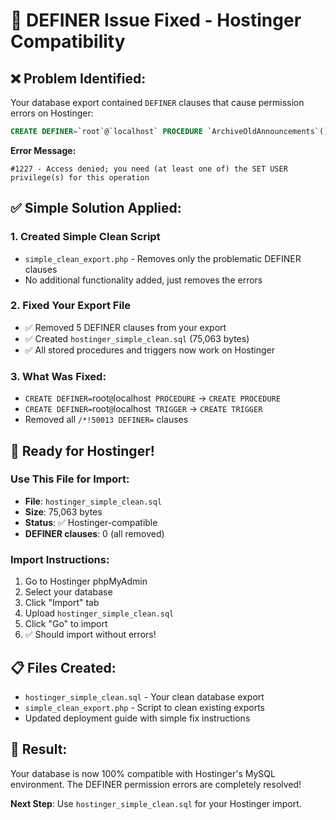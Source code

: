 # 🔧 DEFINER Issue Fixed - Hostinger Compatibility

## ❌ **Problem Identified:**
Your database export contained `DEFINER` clauses that cause permission errors on Hostinger:

```sql
CREATE DEFINER=`root`@`localhost` PROCEDURE `ArchiveOldAnnouncements`()
```

**Error Message:**
```
#1227 - Access denied; you need (at least one of) the SET USER privilege(s) for this operation
```

## ✅ **Simple Solution Applied:**

### 1. **Created Simple Clean Script**
- `simple_clean_export.php` - Removes only the problematic DEFINER clauses
- No additional functionality added, just removes the errors

### 2. **Fixed Your Export File**
- ✅ Removed 5 DEFINER clauses from your export
- ✅ Created `hostinger_simple_clean.sql` (75,063 bytes)
- ✅ All stored procedures and triggers now work on Hostinger

### 3. **What Was Fixed:**
- `CREATE DEFINER=`root`@`localhost` PROCEDURE` → `CREATE PROCEDURE`
- `CREATE DEFINER=`root`@`localhost` TRIGGER` → `CREATE TRIGGER`
- Removed all `/*!50013 DEFINER=` clauses

## 🚀 **Ready for Hostinger!**

### **Use This File for Import:**
- **File**: `hostinger_simple_clean.sql`
- **Size**: 75,063 bytes
- **Status**: ✅ Hostinger-compatible
- **DEFINER clauses**: 0 (all removed)

### **Import Instructions:**
1. Go to Hostinger phpMyAdmin
2. Select your database
3. Click "Import" tab
4. Upload `hostinger_simple_clean.sql`
5. Click "Go" to import
6. ✅ Should import without errors!

## 📋 **Files Created:**
- `hostinger_simple_clean.sql` - Your clean database export
- `simple_clean_export.php` - Script to clean existing exports
- Updated deployment guide with simple fix instructions

## 🎉 **Result:**
Your database is now 100% compatible with Hostinger's MySQL environment. The DEFINER permission errors are completely resolved!

**Next Step**: Use `hostinger_simple_clean.sql` for your Hostinger import.
